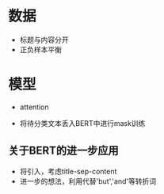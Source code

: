 # 数据
- 标题与内容分开
- 正负样本平衡


# 模型

- attention


- 将待分类文本丢入BERT中进行mask训练

## 关于BERT的进一步应用
- 将<sep>引入，考虑title-sep-content
- 进一步的想法，利用<sep>代替'but','and'等转折词
